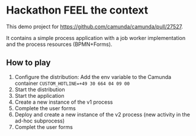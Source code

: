 # Hackathon FEEL the context

This demo project for https://github.com/camunda/camunda/pull/27527.

It contains a simple process application with a job worker implementation and the process resources (BPMN+Forms).

## How to play

1. Configure the distribution: Add the env variable to the Camunda container `CUSTOM_HOTLINE=+49 30 664 04 09 00`
2. Start the distribution
3. Start the application
4. Create a new instance of the v1 process
5. Complete the user forms
6. Deploy and create a new instance of the v2 process (new activity in the ad-hoc subprocess)
7. Complet the user forms

